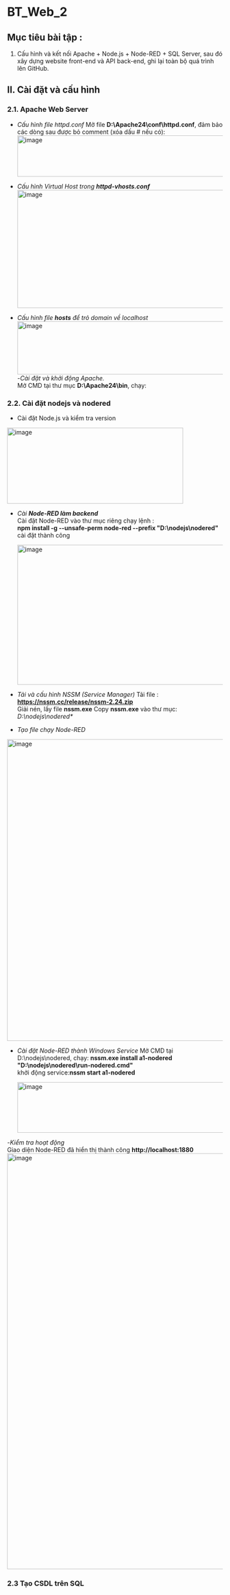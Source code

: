 # BT_Web_2
## Mục tiêu bài tập :
1. Cấu hình và kết nối Apache + Node.js + Node-RED + SQL Server, sau đó xây dựng website front-end và API back-end, ghi lại toàn bộ quá trình lên GitHub.

## **II. Cài đặt và cấu hình**
### 2.1. Apache Web Server
- *Cấu hình file httpd.conf*
  Mở file **D:\Apache24\conf\httpd.conf**, đảm bảo các dòng sau được bỏ comment (xóa dấu # nếu có):
  <img width="577" height="96" alt="image" src="https://github.com/user-attachments/assets/523e8523-5079-4c94-a4c4-67adc21cede0" />
- *Cấu hình Virtual Host trong **httpd-vhosts.conf***
  <img width="661" height="275" alt="image" src="https://github.com/user-attachments/assets/6f507705-f991-478c-84cc-f84b73f3b8c1" />

- *Cấu hình file **hosts** để trỏ domain về localhost*
    <img width="683" height="124" alt="image" src="https://github.com/user-attachments/assets/05b048b5-d67f-4f5c-85ea-4c45c4553c65" />  
-*Cài đặt và khởi động Apache.*       
  Mở CMD tại thư mục **D:\Apache24\bin**, chạy:  
### 2.2. Cài đặt nodejs và nodered   

- Cài đặt Node.js và kiểm tra version   
<img width="411" height="177" alt="image" src="https://github.com/user-attachments/assets/9ce4565f-9ea4-47c5-bf2c-37c175b1ef30" />
 
- *Cài **Node-RED làm backend***   
  Cài đặt Node-RED vào thư mục riêng chạy lệnh : <br>
  **npm install -g --unsafe-perm node-red --prefix "D:\nodejs\nodered"** cài đặt thành công <br>
  
  <img width="1206" height="326" alt="image" src="https://github.com/user-attachments/assets/0bdd7dd9-7683-4afe-80a2-1edf7dacfec5" />
  
- *Tải và cấu hình NSSM (Service Manager)*
  Tải file : **https://nssm.cc/release/nssm-2.24.zip**     
Giải nén, lấy file **nssm.exe** Copy **nssm.exe**
vào thư mục: *D:\nodejs\nodered\**    

- *Tạo file chạy Node-RED*
<img width="987" height="703" alt="image" src="https://github.com/user-attachments/assets/9d1cd153-8b2b-4c58-a3de-1013c68b6556" />   

- *Cài đặt Node-RED thành Windows Service*
  Mở CMD tại D:\nodejs\nodered, chạy: **nssm.exe install a1-nodered "D:\nodejs\nodered\run-nodered.cmd"**   
khởi động service:**nssm start a1-nodered**   
  
  <img width="1008" height="118" alt="image" src="https://github.com/user-attachments/assets/453d015f-fcbe-43d6-9681-eacfd09ef73d" />   

-*Kiểm tra hoạt động*  
 Giao diện Node-RED đã hiển thị thành công **http://localhost:1880**  
<img width="1819" height="969" alt="image" src="https://github.com/user-attachments/assets/e2c5782e-283c-4c92-83ea-1e352fc7d707" />   

### 2.3 Tạo CSDL trên SQL























  
